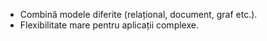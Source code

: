 - Combină modele diferite (relațional, document, graf etc.).
- Flexibilitate mare pentru aplicații complexe.
